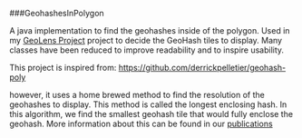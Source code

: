 ###GeohashesInPolygon


A java implementation to find the geohashes inside of the polygon. Used in my [GeoLens Project](http://www.cs.colostate.edu/geolens) project to decide the GeoHash tiles to display. Many classes have been reduced to improve readability and to inspire usability. 

This project is inspired from:
https://github.com/derrickpelletier/geohash-poly

however, it uses a home brewed method to find the resolution of the geohashes to display. This method is called the longest enclosing hash. In this algorithm, we find the smallest geohash tile that would fully enclose the geohash. More information about this can be found in our [publications](http://www.cs.colostate.edu/geolens/entry/publications/publications.php)
